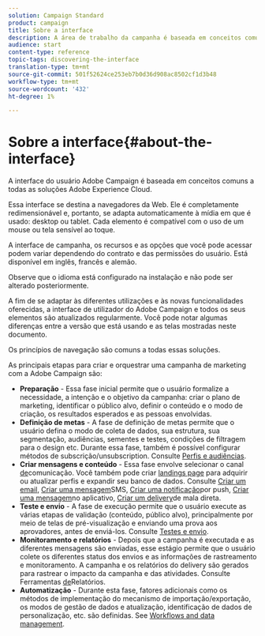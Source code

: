 ```yaml
---
solution: Campaign Standard
product: campaign
title: Sobre a interface
description: A área de trabalho da campanha é baseada em conceitos comuns a todas as soluções da Adobe Experience Cloud.
audience: start
content-type: reference
topic-tags: discovering-the-interface
translation-type: tm+mt
source-git-commit: 501f52624ce253eb7b0d36d908ac8502cf1d3b48
workflow-type: tm+mt
source-wordcount: '432'
ht-degree: 1%

---
```



# Sobre a interface{#about-the-interface}

A interface do usuário Adobe Campaign é baseada em conceitos comuns a todas as soluções Adobe Experience Cloud.

Essa interface se destina a navegadores da Web. Ele é completamente redimensionável e, portanto, se adapta automaticamente à mídia em que é usado: desktop ou tablet. Cada elemento é compatível com o uso de um mouse ou tela sensível ao toque.

A interface de campanha, os recursos e as opções que você pode acessar podem variar dependendo do contrato e das permissões do usuário. Está disponível em inglês, francês e alemão.

Observe que o idioma está configurado na instalação e não pode ser alterado posteriormente.

A fim de se adaptar às diferentes utilizações e às novas funcionalidades oferecidas, a interface de utilizador do Adobe Campaign e todos os seus elementos são atualizados regularmente. Você pode notar algumas diferenças entre a versão que está usando e as telas mostradas neste documento.

Os princípios de navegação são comuns a todas essas soluções.

As principais etapas para criar e orquestrar uma campanha de marketing com a Adobe Campaign são:

* **Preparação** - Essa fase inicial permite que o usuário formalize a necessidade, a intenção e o objetivo da campanha: criar o plano de marketing, identificar o público alvo, definir o conteúdo e o modo de criação, os resultados esperados e as pessoas envolvidas.
* **Definição de metas** - A fase de definição de metas permite que o usuário defina o modo de coleta de dados, sua estrutura, sua segmentação, audiências, sementes e testes, condições de filtragem para o design etc. Durante essa fase, também é possível configurar métodos de subscrição/unsubscription. Consulte [Perfis e audiências](../../audiences/using/about-profiles.md).
* **Criar mensagens e conteúdo** - Essa fase envolve selecionar o canal [de](../../channels/using/get-started-communication-channels.md)comunicação. Você também pode criar [landings page](../../channels/using/getting-started-with-landing-pages.md) para adquirir ou atualizar perfis e expandir seu banco de dados. Consulte [Criar um email](../../channels/using/creating-an-email.md), [Criar uma mensagem](../../channels/using/creating-an-sms-message.md)SMS, [Criar uma notificação](../../channels/using/preparing-and-sending-a-push-notification.md)por push, [Criar uma mensagem](../../channels/using/about-in-app-messaging.md)no aplicativo, [Criar um delivery](../../channels/using/creating-the-direct-mail.md)de mala direta.
* **Teste e envio** - A fase de execução permite que o usuário execute as várias etapas de validação (conteúdo, público alvo), principalmente por meio de telas de pré-visualização e enviando uma prova aos aprovadores, antes de enviá-los. Consulte [Testes e envio](../../sending/using/get-started-sending-messages.md).
* **Monitoramento e relatórios** - Depois que a campanha é executada e as diferentes mensagens são enviadas, esse estágio permite que o usuário colete os diferentes status dos envios e as informações de rastreamento e monitoramento. A campanha e os relatórios do delivery são gerados para rastrear o impacto da campanha e das atividades. Consulte Ferramentas [de](../../reporting/using/about-dynamic-reports.md)Relatórios.
* **Automatização** - Durante esta fase, fatores adicionais como os métodos de implementação do mecanismo de importação/exportação, os modos de gestão de dados e atualização, identificação de dados de personalização, etc. são definidas. See [Workflows and data management](../../automating/using/get-started-workflows.md).